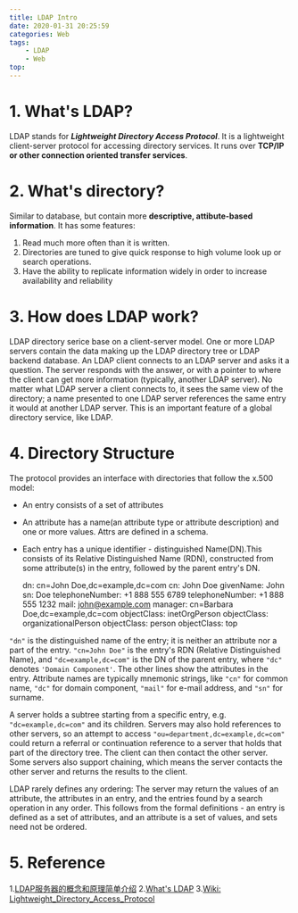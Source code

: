 ```yaml
---
title: LDAP Intro
date: 2020-01-31 20:25:59
categories: Web
tags:
    - LDAP
    - Web
top:
---
```

# 1. What's LDAP?

LDAP stands for ***Lightweight Directory Access Protocol***. It is a lightweight client-server protocol for accessing directory services. It runs over **TCP/IP or other connection oriented transfer services**. 

# 2. What's directory? 

Similar to database, but contain more **descriptive, attibute-based information**. It has some features:

1. Read much more often than it is written. 
2. Directories are tuned to give quick response to high volume look up or search operations.
3. Have the ability to replicate information widely in order to increase availability and reliability


# 3. How does LDAP work? 

LDAP directory serice base on a client-server model. One or more LDAP servers contain the data making up the LDAP directory tree or LDAP backend database. An LDAP client connects to an LDAP server and asks it a question. The server responds with the answer, or with a pointer to where the client can get more information (typically, another LDAP server). No matter what LDAP server a client connects to, it sees the same view of the directory; a name presented to one LDAP server references the same entry it would at another LDAP server. This is an important feature of a global directory service, like LDAP.

# 4. Directory Structure

The protocol provides an interface with directories that follow the x.500 model:
+ An entry consists of a set of attributes
+ An attribute has a name(an attribute type or attribute description) and one or more values. Attrs are defined in a schema. 
+ Each entry has a unique identifier - distinguished Name(DN).This consists of its Relative Distinguished Name (RDN), constructed from some attribute(s) in the entry, followed by the parent entry's DN.

     dn: cn=John Doe,dc=example,dc=com
     cn: John Doe
     givenName: John
     sn: Doe
     telephoneNumber: +1 888 555 6789
     telephoneNumber: +1 888 555 1232
     mail: john@example.com
     manager: cn=Barbara Doe,dc=example,dc=com
     objectClass: inetOrgPerson
     objectClass: organizationalPerson
     objectClass: person
     objectClass: top
     
`"dn"` is the distinguished name of the entry; it is neither an attribute nor a part of the entry. `"cn=John Doe"` is the entry's RDN (Relative Distinguished Name), and `"dc=example,dc=com"` is the DN of the parent entry, where `"dc"` denotes `'Domain Component'`. The other lines show the attributes in the entry. Attribute names are typically mnemonic strings, like `"cn"` for common name, `"dc"` for domain component, `"mail"` for e-mail address, and `"sn"` for surname.

A server holds a subtree starting from a specific entry, e.g. `"dc=example,dc=com"` and its children. Servers may also hold references to other servers, so an attempt to access `"ou=department,dc=example,dc=com"` could return a referral or continuation reference to a server that holds that part of the directory tree. The client can then contact the other server. Some servers also support chaining, which means the server contacts the other server and returns the results to the client.

LDAP rarely defines any ordering: The server may return the values of an attribute, the attributes in an entry, and the entries found by a search operation in any order. This follows from the formal definitions - an entry is defined as a set of attributes, and an attribute is a set of values, and sets need not be ordered. 

# 5. Reference

1.[LDAP服务器的概念和原理简单介绍](https://segmentfault.com/a/1190000002607140)
2.[What's LDAP](https://www.tldp.org/HOWTO/LDAP-HOWTO/whatisldap.html)
3.[Wiki: Lightweight_Directory_Access_Protocol](https://en.wikipedia.org/wiki/Lightweight_Directory_Access_Protocol)
